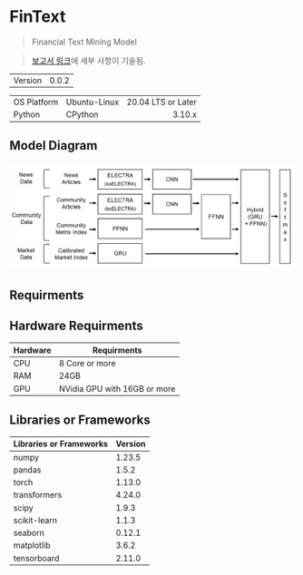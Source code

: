 # FinText

> Financial Text Mining Model

> [보고서 링크](./docs/report.md)에 세부 사항이 기술됨.

|||
|-|-|
|Version|0.0.2|

||||
|-|-|-:|
|OS Platform|Ubuntu-Linux|20.04 LTS or Later|
|Python|CPython|3.10.x|

## Model Diagram
![](./docs/NLP%20Architecture.png)

## Requirments
## Hardware Requirments
|Hardware|Requirments|
|-|-|
|CPU|8 Core or more|
|RAM|24GB|
|GPU|NVidia GPU with 16GB or more|

## Libraries or Frameworks
|Libraries or Frameworks|Version|
|-|-|
|numpy|1.23.5|
|pandas|1.5.2|
|torch|1.13.0|
|transformers|4.24.0|
|scipy|1.9.3|
|scikit-learn|1.1.3|
|seaborn|0.12.1|
|matplotlib|3.6.2|
|tensorboard|2.11.0|
